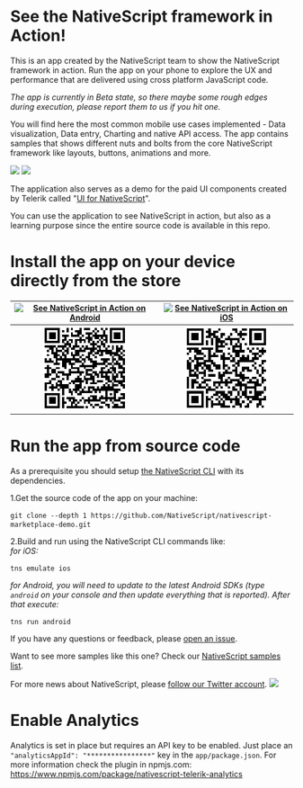 # See the NativeScript framework in Action!
This is an app created by the NativeScript team to show the NativeScript framework in action. Run the app on your phone to explore the UX and performance that are delivered using cross platform JavaScript code.

*The app is currently in Beta state, so there maybe some rough edges during execution, please report them to us if you hit one.*

You will find here the most common mobile use cases implemented - Data visualization, Data entry, Charting and native API access. The app contains samples that shows different nuts and bolts from the core NativeScript framework like layouts, buttons, animations and more.

![](https://d2odgkulk9w7if.cloudfront.net/images/default-source/default-album/01-2-home-wrapview.png?sfvrsn=0)
![](https://d2odgkulk9w7if.cloudfront.net/images/default-source/default-album/03-1-layouts-ios.png?sfvrsn=0)

The application also serves as a demo for the paid UI components created by Telerik called "[UI for NativeScript](https://www.npmjs.com/package/nativescript-telerik-ui)".

You can use the application to see NativeScript in action, but also as a learning purpose since the entire source code is available in this repo.

# Install the app on your device directly from the store
[![See NativeScript in Action on Android](https://www.telerik.com/sfimages/default-source/app-store-buttons/googleplay.png?sfvrsn=2)](https://play.google.com/store/apps/details?id=org.nativescript.nativescriptmarketplacedemo&amp;hl=en) | [![See NativeScript in Action on iOS](https://www.telerik.com/sfimages/default-source/app-store-buttons/appstore.png?sfvrsn=2)](https://itunes.apple.com/us/app/examples-nativescript/id1046772499?ls=1&mt=8)
:---: | :---:
![](android_qrcode.png) | ![](ios_qrcode.png)

# Run the app from source code
As a prerequisite you should setup [the NativeScript CLI](https://docs.nativescript.org/setup/quick-setup) with its dependencies.

1.Get the source code of the app on your machine:  
```
git clone --depth 1 https://github.com/NativeScript/nativescript-marketplace-demo.git
```
2.Build and run using the NativeScript CLI commands like:  
*for iOS:*
```
tns emulate ios 
```
*for Android, you will need to update to the latest Android SDKs (type ```android``` on your console and then update everything that is reported). After that execute:*
```
tns run android
```

If you have any questions or feedback, please [open an issue](https://github.com/NativeScript/nativescript-marketplace-demo/issues).

Want to see more samples like this one? Check our [NativeScript samples list](http://docs.nativescript.org/samples).

For more news about NativeScript, please [follow our Twitter account](http://twitter.com/nativescript).
![](https://ga-beacon.appspot.com/UA-111455-24/nativescript/marketplace-demo?pixel) 

# Enable Analytics
Analytics is set in place but requires an API key to be enabled.
Just place an `"analyticsAppId": "****************"` key in the `app/package.json`.
For more information check the plugin in npmjs.com: https://www.npmjs.com/package/nativescript-telerik-analytics
